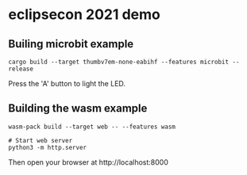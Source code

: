 # eclipsecon 2021 demo

## Builing microbit example

```
cargo build --target thumbv7em-none-eabihf --features microbit --release
```

Press the 'A' button to light the LED.

## Building the wasm example

```
wasm-pack build --target web -- --features wasm

# Start web server
python3 -m http.server
```

Then open your browser at http://localhost:8000
